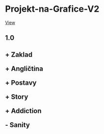 # Projekt-na-Grafice-V2
[View](https://pablomikes.github.io/Projekt-na-Grafice-V2/)
<h2>1.0<h2>
<p>+ Zaklad</p>
<p>+ Angličtina</p>
<p>+ Postavy</p>
<p>+ Story</p>
<p>+ Addiction</p>
<p>- Sanity</p>
